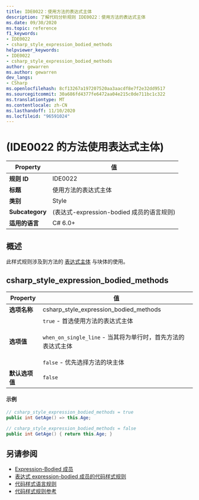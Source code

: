 ```yaml
---
title: IDE0022：使用方法的表达式主体
description: 了解代码分析规则 IDE0022：使用方法的表达式主体
ms.date: 09/30/2020
ms.topic: reference
f1_keywords:
- IDE0022
- csharp_style_expression_bodied_methods
helpviewer_keywords:
- IDE0022
- csharp_style_expression_bodied_methods
author: gewarren
ms.author: gewarren
dev_langs:
- CSharp
ms.openlocfilehash: 8cf13267a197207520aa3aacdf8e7f2e32dd9517
ms.sourcegitcommit: 30a686fd4377fe6472aa04e215c0de711bc1c322
ms.translationtype: MT
ms.contentlocale: zh-CN
ms.lasthandoff: 11/10/2020
ms.locfileid: "96591024"
---
```

# <a name="use-expression-body-for-methods-ide0022"></a> (IDE0022 的方法使用表达式主体) 

|Property|值|
|-|-|
| **规则 ID** | IDE0022 |
| **标题** | 使用方法的表达式主体 |
| **类别** | Style |
| **Subcategory** |  (表达式-expression-bodied 成员的语言规则)  |
| **适用的语言** | C# 6.0+ |

## <a name="overview"></a>概述

此样式规则涉及到方法的 [表达式主体](../../../csharp/programming-guide/statements-expressions-operators/expression-bodied-members.md) 与块体的使用。

## <a name="csharp_style_expression_bodied_methods"></a>csharp_style_expression_bodied_methods

|Property|值|
|-|-|
| **选项名称** | csharp_style_expression_bodied_methods
| **选项值** | `true` - 首选使用方法的表达式主体<br /><br />`when_on_single_line` - 当其将为单行时，首先方法的表达式主体<br /><br />`false` - 优先选择方法的块主体 |
| **默认选项值** | `false` |

#### <a name="example"></a>示例

```csharp
// csharp_style_expression_bodied_methods = true
public int GetAge() => this.Age;

// csharp_style_expression_bodied_methods = false
public int GetAge() { return this.Age; }
```

## <a name="see-also"></a>另请参阅

- [Expression-Bodied 成员](../../../csharp/programming-guide/statements-expressions-operators/expression-bodied-members.md)
- [表达式 expression-bodied 成员的代码样式规则](expression-bodied-members.md)
- [代码样式语言规则](language-rules.md)
- [代码样式规则参考](index.md)
